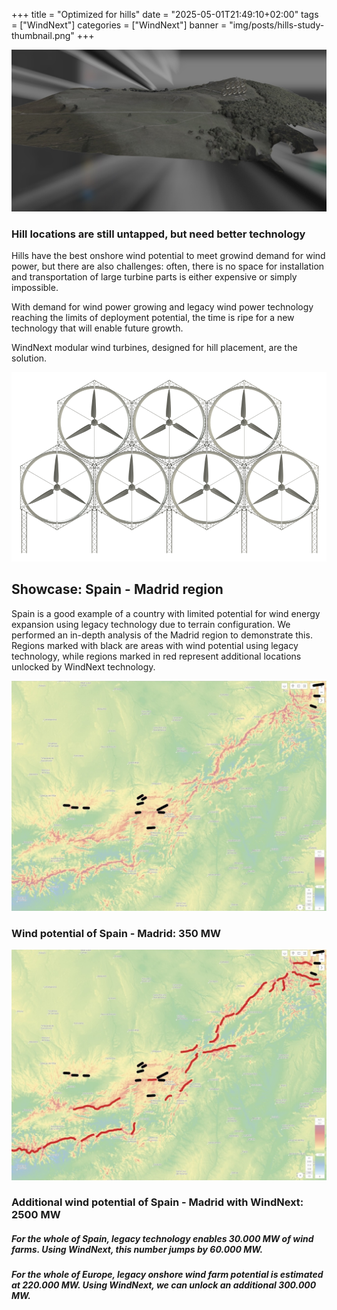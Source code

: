 +++
title = "Optimized for hills"
date = "2025-05-01T21:49:10+02:00"
tags = ["WindNext"]
categories = ["WindNext"]
banner = "img/posts/hills-study-thumbnail.png"
+++


![WindNext installation](/img/posts/turbines-on-hill.jpg)

### Hill locations are still untapped, but need better technology
Hills have the best onshore wind potential to meet growind demand for wind power, but there are also challenges: often, there is no space for installation and transportation of large turbine parts is either expensive or simply impossible.

With demand for wind power growing and legacy wind power technology reaching the limits of deployment potential, the time is ripe for a new technology that will enable future growth.

WindNext modular wind turbines, designed for hill placement, are the solution.


![WindNext modules on hill](/img/posts/windnext-4-3.png)

## Showcase: Spain - Madrid region

Spain is a good example of a country with limited potential for wind energy expansion using legacy technology due to terrain configuration. We performed an in-depth analysis of the Madrid region to demonstrate this. Regions marked with black are areas with wind potential using legacy technology, while regions marked in red represent additional locations unlocked by WindNext technology.

![Spain - wind potential with legacy tech](/img/posts/spain-legacy.jpg)

### Wind potential of Spain - Madrid: 350 MW

![Spain - wind potential with WindNext tech](/img/posts/spain-windnext.jpg)

### Additional wind potential of Spain - Madrid with WindNext: 2500 MW


##### For the whole of Spain, legacy technology enables 30.000 MW of wind farms. Using WindNext, this number jumps by **60.000 MW.**
##### For the whole of Europe, legacy onshore wind farm potential is estimated at 220.000 MW. Using WindNext, we can unlock an additional **300.000 MW.**


